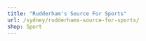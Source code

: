 ```yaml
---
title: "Rudderham's Source For Sports"
url: /sydney/rudderhams-source-for-sports/
shop: Sport
---
```

